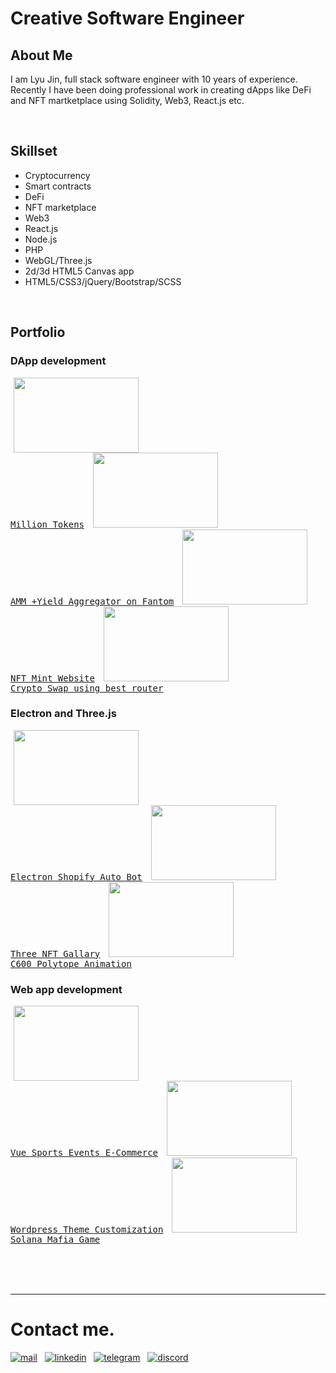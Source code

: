 # Creative Software Engineer


## About Me
I am Lyu Jin, full stack software engineer with 10 years of experience. Recently I have been doing professional work in creating dApps like DeFi and NFT martketplace using Solidity, Web3, React.js etc.

<br>

## Skillset
- Cryptocurrency
- Smart contracts
- DeFi
- NFT marketplace
- Web3
- React.js
- Node.js
- PHP
- WebGL/Three.js
- 2d/3d HTML5 Canvas app
- HTML5/CSS3/jQuery/Bootstrap/SCSS

<br>

## Portfolio

### DApp development
<a target="_blank" style="margin:5px" href="https://million-tokens.vercel.app/#/" ><kbd><img height="120" width="200" src="https://raw.githubusercontent.com/jsgrowing315/jsgrowing315/main/assets/million.png?raw=true" ><br/>Million Tokens</kbd></a>
<a target="_blank" style="margin:5px" href="https://thexdao.com/#/" ><kbd><img height="120" width="200" src="https://raw.githubusercontent.com/jsgrowing315/jsgrowing315/main/assets/thexdao.png?raw=true" ><br/>AMM +Yield Aggregator on Fantom</kbd></a>
<a target="_blank" style="margin:5px" href="https://wordles.io/" ><kbd><img height="120" width="200" src="https://raw.githubusercontent.com/jsgrowing315/jsgrowing315/main/assets/wordles.png?raw=true" ><br/>NFT Mint Website</kbd></a>
<a target="_blank" style="margin:5px" href="https://crypto-change.herokuapp.com/" ><kbd><img height="120" width="200" src="https://raw.githubusercontent.com/jsgrowing315/jsgrowing315/main/assets/crypto.png?raw=true" ><br/>Crypto Swap using best router</kbd></a>


### Electron and Three.js
<a target="_blank" style="margin:5px" href="https://github.com/mastre-io/mastre-releases/releases/download/1.0.32/Mastre.Setup.1.0.32.exe" ><kbd><img height="120" width="200" src="https://raw.githubusercontent.com/jsgrowing315/jsgrowing315/main/assets/electron.png?raw=true" ><br/>Electron Shopify Auto Bot</kbd></a>
<a target="_blank" style="margin:5px" href="https://three-gallary.vercel.app/" ><kbd><img height="120" width="200" src="https://raw.githubusercontent.com/jsgrowing315/jsgrowing315/main/assets/three_gallary.png?raw=true" ><br/>Three NFT Gallary</kbd></a>
<a target="_blank" style="margin:5px" href="https://jsgrowin-portfolio.herokuapp.com/samples/polytope/index.html" ><kbd><img height="120" width="200" src="https://raw.githubusercontent.com/jsgrowing315/jsgrowing315/main/assets/polytope.png?raw=true" ><br/>C600 Polytope Animation</kbd></a>

### Web app development
<a target="_blank" style="margin:5px" href="https://app.cseval.com/" ><kbd><img height="120" width="200" src="https://raw.githubusercontent.com/jsgrowing315/jsgrowing315/main/assets/cse_vue.png?raw=true" ><br/>Vue Sports Events E-Commerce</kbd></a>
<a target="_blank" style="margin:5px" href="https://panenkatv.com/" ><kbd><img height="120" width="200" src="https://raw.githubusercontent.com/jsgrowing315/jsgrowing315/main/assets/wordpress.png?raw=true" ><br/>Wordpress Theme Customization</kbd></a>
<a target="_blank" style="margin:5px" href="https://game-owivntwoka-ue.a.run.app/" ><kbd><img height="120" width="200" src="https://raw.githubusercontent.com/jsgrowing315/jsgrowing315/main/assets/crypto_mafia.png?raw=true" ><br/>Solana Mafia Game</kbd></a>


<br>
<br>
<br>


*****

# Contact me.

<a href="mailto:truepai415@gmail.com" target="_blank" ><img src="https://raw.githubusercontent.com/jsgrowing315/jsgrowing315/main/assets/icons8-mail-48.png" alt="mail" /></a>
&nbsp;
<a href="https://www.linkedin.com/in/jinhang-lyu/" target="_blank" ><img src="https://raw.githubusercontent.com/jsgrowing315/jsgrowing315/main/assets/icons8-linkedin-48.png" alt="linkedin" /></a>
&nbsp;
<a href="https://t.me/longines0924" target="_blank" ><img src="https://raw.githubusercontent.com/jsgrowing315/jsgrowing315/main/assets/icons8-telegram-app-48.png" alt="telegram" /></a>
&nbsp;
<a href="https://discordapp.com/users/958796119079518218" target="_blank" ><img src="https://raw.githubusercontent.com/jsgrowing315/jsgrowing315/main/assets/icons8-discord-bubble-48.png" alt="discord" /></a>

